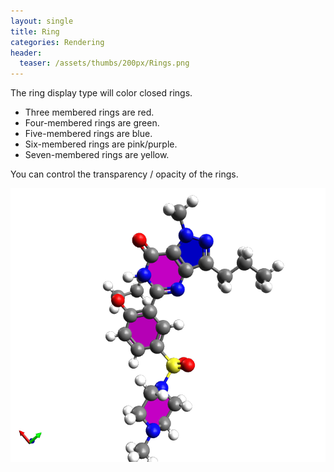 ```yaml
---
layout: single
title: Ring
categories: Rendering
header:
  teaser: /assets/thumbs/200px/Rings.png
---
```




The ring display type will color closed rings.

-   Three membered rings are red.
-   Four-membered rings are green.
-   Five-membered rings are blue.
-   Six-membered rings are pink/purple.
-   Seven-membered rings are yellow.



You can control the transparency / opacity of the rings.



![](/images/Rings.png)




